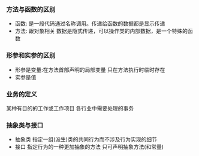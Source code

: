 ### 方法与函数的区别
* 函数: 是一段代码通过名称调用。传递给函数的数据都是显示传递
* 方法: 跟对象相关 数据是隐式传递，可以操作类的内部数据，是一个特殊的函数

### 形参和实参的区别
* 形参是变量:在方法首部声明的局部变量 只在方法执行时临时存在
* 实参是值
### 业务的定义

某种有目的的工作或工作项目 各行业中需要处理的事务

### 抽象类与接口

* 抽象类 指定一组(派生)类的共同行为而不涉及行为实现的细节 
* 接口 指定行为的一种更加抽象的方法 只可声明抽象方法(和常量)




